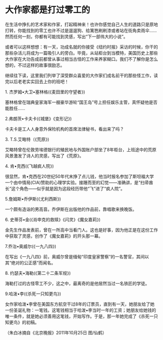 # 大作家都是打过零工的

在生活中挣扎的艺术家和作家，打起精神来！也许你感觉自己人生的道路只是原地打转，你能找到的零工也许不过是遛遛狗、给篱笆刷刷漆或者站在街角卖雨伞……然而任何一刻，你都有可能找到灵感，写出“下一部伟大的小说”。 

或者可以这样想想：有一天，功成名就的你接受《纽约时报》采访的时候，你干的那些杂活儿将成为一篇吸引人的旁白。毕竟，从站柜台到当模特，美国历史上那些大作家在大功告成前都曾从事过相当古怪的工作来养家糊口。我们不了解你是怎么想的，不过这样的故事很励志。 

继续往下读，这里我们列举了深受群众喜爱的大作家们成名前干的那些怪工作，读完以后老老实实回去上你的班吧！ 

1\. 杰罗姆•大卫•塞林格(《麦田里的守望者》) 

塞林格曾在瑞典皇家海军一艘豪华游轮“国王岛”号上担任娱乐主管，真怀疑他是否能胜任…… 

2.弗朗茨•卡夫卡(《城堡》《变形记》) 

卡夫卡是工人人身意外保险机构的首席法律秘书，看出来了吗？ 

3\. T.S.艾略特（《荒原》) 

艾略特曾在伦敦劳埃德银行的殖民地与外国账户部坐了8年柜台，上班途中的荒原风景激发了诗人的灵感，写出了《荒原》。 

4\. 肯•克西(《飞越疯人院》) 

很显然，肯•克西在20世纪50年代末挣了点儿钱，他当时报名参加了斯坦福大学一个由中情局(CIA)赞助的心理学实验。接踵而至的幻觉——准确讲，是“扫帚酋长”这个角色——似乎就是因为这段经历带他“飞”进了“疯人院”。 

5.詹姆斯•乔伊斯(《尤利西斯》) 

一个颇有造诣的男高音。乔伊斯在出版他的作品前，靠唱歌来换晚饭。 

6\. 史蒂芬•金(《肖申克的救赎》《闪灵》《魔女嘉莉》) 

金先生作品发表前，曾在一所高中当看门人。这也是好事，因为他正是在这份工作中获取了灵感，创作了《魔女嘉莉》的开头那一幕。 

7.乔治•奥威尔(《一九八四》) 

在写出《一九八四》前，奥威尔曾是缅甸“印度皇家警察”的一名警官，其间以其“绝对的公正感”而闻名。 

8\. 约瑟夫•海勒(《第二十二条军规》) 

海勒打过的古怪零工不少，这之中，最离奇的是他居然当过一名铁匠的学徒。 

9.哈泼•李(《杀死一只知更鸟》) 

女作家哈泼•李曾在美国东方航空干过8年的订票员，直到有一天，她朋友给了她一份圣诞礼物：一笔钱。这笔钱相当于哈泼•李当时一年的工资；她朋友给她钱的唯一条件，就是她必须善用这笔钱，开始写作。于是，那一年她完成了《杀死一只知更鸟》的初稿。 

（朱白冰摘自《北京晚报》2011年10月25日 图/仙鹤）